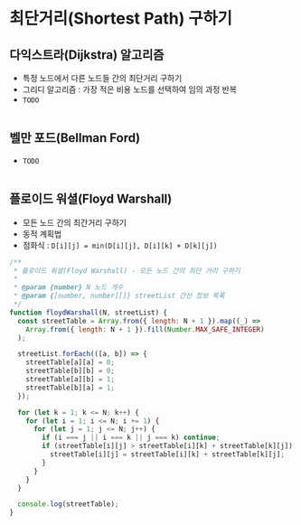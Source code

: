 <h1>최단거리(Shortest Path) 구하기</h1>

<h2 id="dijkstra">다익스트라(Dijkstra) 알고리즘</h2>

- 특정 노드에서 다른 노드들 간의 최단거리 구하기
- 그리디 알고리즘 : 가장 적은 비용 노드를 선택하여 임의 과정 반복
- `TODO`

```javascript

```

<h2 id="bellmanford">벨만 포드(Bellman Ford)</h2>

- `TODO`

```javascript

```

<h2 id="floydwarshall">플로이드 워셜(Floyd Warshall)</h2>

- 모든 노드 간의 최간거리 구하기
- 동적 계획법
- 점화식 : `D[i][j] = min(D[i][j], D[i][k] + D[k][j])`

```javascript
/**
 * 플로이드 워셜(Floyd Warshall) - 모든 노드 간의 최단 거리 구하기
 *
 * @param {number} N 노드 개수
 * @param {[number, number][]} streetList 간선 정보 목록
 */
function floydWarshall(N, streetList) {
  const streetTable = Array.from({ length: N + 1 }).map((_) =>
    Array.from({ length: N + 1 }).fill(Number.MAX_SAFE_INTEGER)
  );

  streetList.forEach(([a, b]) => {
    streetTable[a][a] = 0;
    streetTable[b][b] = 0;
    streetTable[a][b] = 1;
    streetTable[b][a] = 1;
  });

  for (let k = 1; k <= N; k++) {
    for (let i = 1; i <= N; i += 1) {
      for (let j = 1; j <= N; j++) {
        if (i === j || i === k || j === k) continue;
        if (streetTable[i][j] > streetTable[i][k] + streetTable[k][j]) {
          streetTable[i][j] = streetTable[i][k] + streetTable[k][j];
        }
      }
    }
  }

  console.log(streetTable);
}
```
